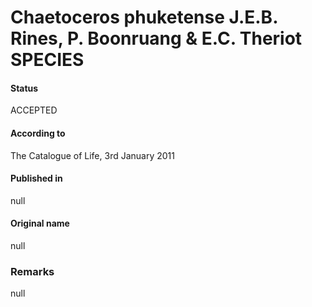 Chaetoceros phuketense J.E.B. Rines, P. Boonruang & E.C. Theriot SPECIES
=======

#### Status
ACCEPTED

#### According to
The Catalogue of Life, 3rd January 2011

#### Published in
null

#### Original name
null

### Remarks
null